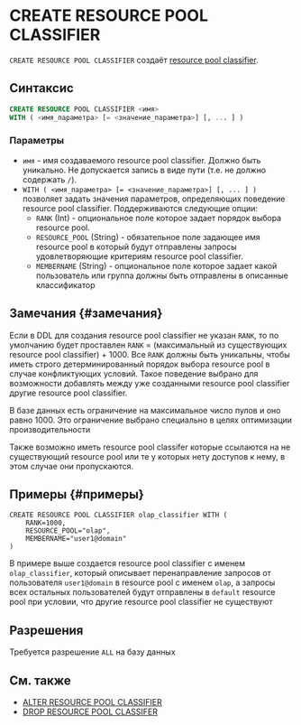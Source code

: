 # CREATE RESOURCE POOL CLASSIFIER

`CREATE RESOURCE POOL CLASSIFIER` создаёт [resource pool classifier](../../../../concepts/gloassary#resource-pool-classifier).

## Синтаксис

```sql
CREATE RESOURCE POOL CLASSIFIER <имя>
WITH ( <имя_параметра> [= <значение_параметра>] [, ... ] )
```

### Параметры

* `имя` - имя создаваемого resource pool classifier. Должно быть уникально. Не допускается запись в виде пути (т.е. не должно содержать `/`).
* `WITH ( <имя_параметра> [= <значение_параметра>] [, ... ] )` позволяет задать значения параметров, определяющих поведение resource pool classifier. Поддерживаются следующие опции:
    * `RANK` (Int) - опциональное поле которое задает порядок выбора resource pool.
    * `RESOURCE_POOL` (String) - обязательное поле задающее имя resource pool в который будут отправлены запросы удовлетворяющие критериям resource pool classifier.
    * `MEMBERNAME` (String) - опциональное поле которое задает какой пользователь или группа должны быть отправлены в описанные классификатор

## Замечания {#замечания}

Если в DDL для создания resource pool classifier не указан `RANK`, то по умолчанию будет проставлен `RANK` = (максимальный из существующих resource pool classifier) + 1000. Все `RANK` должны быть уникальны, чтобы иметь строго детерминированный порядок выбора resource pool в случае конфликтующих условий. Такое поведение выбрано для возможности добавлять между уже созданными resource pool classifier другие resource pool classifier.

В базе данных есть ограничение на максимальное число пулов и оно равно 1000. Это ограничение выбрано специально в целях оптимизации производительности

Также возможно иметь resource pool classifer которые ссылаются на не существующий resource pool или те у которых нету доступов к нему, в этом случае они пропускаются.

## Примеры {#примеры}

```
CREATE RESOURCE POOL CLASSIFIER olap_classifier WITH (
    RANK=1000,
    RESOURCE_POOL="olap",
    MEMBERNAME="user1@domain"
)
```

В примере выше создается resource pool classifier с именем `olap_classifier`, который описывает перенаправление запросов от пользователя `user1@domain` в resource pool c именем `olap`, а запросы всех остальных пользователей будут отправлены в `default` resource pool при условии, что другие resource pool classifier не существуют

## Разрешения

Требуется разрешение `ALL` на базу данных

## См. также

* [ALTER RESOURCE POOL CLASSIFIER](alter-resource-pool-classifier.md)
* [DROP RESOURCE POOL CLASSIFER](drop-resource-pool-classifier.md)